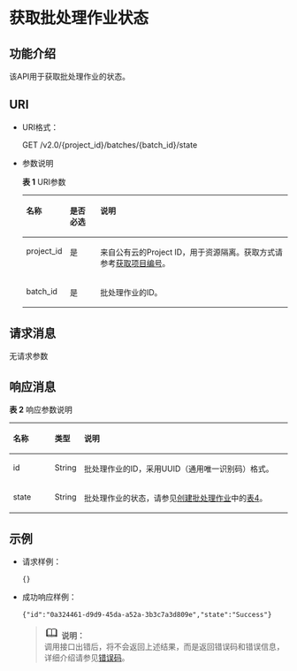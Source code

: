 # 获取批处理作业状态<a name="dli_02_0127"></a>

## 功能介绍<a name="zh-cn_topic_0103345065_zh-cn_topic_0102902523_s1f0e4fd3d502405199f36f78e68721aa"></a>

该API用于获取批处理作业的状态。

## URI<a name="zh-cn_topic_0103345065_zh-cn_topic_0102902523_s9e1b8ec5b57c422a942b19835da7d66e"></a>

-   URI格式：

    GET /v2.0/\{project\_id\}/batches/\{batch\_id\}/state

-   参数说明

    **表 1**  URI参数

    <a name="zh-cn_topic_0103345065_zh-cn_topic_0102902523_zh-cn_topic_0069077803_table60779388"></a>
    <table><thead align="left"><tr id="zh-cn_topic_0103345065_zh-cn_topic_0102902523_zh-cn_topic_0069077803_row61411666"><th class="cellrowborder" valign="top" width="10%" id="mcps1.2.4.1.1"><p id="zh-cn_topic_0103345065_zh-cn_topic_0102902523_a420a62a594f9410eaea229ffc8037a61"><a name="zh-cn_topic_0103345065_zh-cn_topic_0102902523_a420a62a594f9410eaea229ffc8037a61"></a><a name="zh-cn_topic_0103345065_zh-cn_topic_0102902523_a420a62a594f9410eaea229ffc8037a61"></a>名称</p>
    </th>
    <th class="cellrowborder" valign="top" width="12%" id="mcps1.2.4.1.2"><p id="zh-cn_topic_0103345065_zh-cn_topic_0102902523_zh-cn_topic_0069077803_p873025824211"><a name="zh-cn_topic_0103345065_zh-cn_topic_0102902523_zh-cn_topic_0069077803_p873025824211"></a><a name="zh-cn_topic_0103345065_zh-cn_topic_0102902523_zh-cn_topic_0069077803_p873025824211"></a>是否必选</p>
    </th>
    <th class="cellrowborder" valign="top" width="78%" id="mcps1.2.4.1.3"><p id="zh-cn_topic_0103345065_zh-cn_topic_0102902523_a692d3cd97b464aed90ba6d841900a4a5"><a name="zh-cn_topic_0103345065_zh-cn_topic_0102902523_a692d3cd97b464aed90ba6d841900a4a5"></a><a name="zh-cn_topic_0103345065_zh-cn_topic_0102902523_a692d3cd97b464aed90ba6d841900a4a5"></a>说明</p>
    </th>
    </tr>
    </thead>
    <tbody><tr id="zh-cn_topic_0103345065_zh-cn_topic_0102902523_zh-cn_topic_0069077803_row48589216"><td class="cellrowborder" valign="top" width="10%" headers="mcps1.2.4.1.1 "><p id="zh-cn_topic_0103345065_zh-cn_topic_0102902523_zh-cn_topic_0069077803_p43412436"><a name="zh-cn_topic_0103345065_zh-cn_topic_0102902523_zh-cn_topic_0069077803_p43412436"></a><a name="zh-cn_topic_0103345065_zh-cn_topic_0102902523_zh-cn_topic_0069077803_p43412436"></a>project_id</p>
    </td>
    <td class="cellrowborder" valign="top" width="12%" headers="mcps1.2.4.1.2 "><p id="zh-cn_topic_0103345065_zh-cn_topic_0102902523_zh-cn_topic_0069077803_p26746391"><a name="zh-cn_topic_0103345065_zh-cn_topic_0102902523_zh-cn_topic_0069077803_p26746391"></a><a name="zh-cn_topic_0103345065_zh-cn_topic_0102902523_zh-cn_topic_0069077803_p26746391"></a>是</p>
    </td>
    <td class="cellrowborder" valign="top" width="78%" headers="mcps1.2.4.1.3 "><p id="zh-cn_topic_0103345065_zh-cn_topic_0102902523_zh-cn_topic_0069077803_p18974100"><a name="zh-cn_topic_0103345065_zh-cn_topic_0102902523_zh-cn_topic_0069077803_p18974100"></a><a name="zh-cn_topic_0103345065_zh-cn_topic_0102902523_zh-cn_topic_0069077803_p18974100"></a>来自公有云的Project ID，用于资源隔离。获取方式请参考<a href="获取项目编号.md">获取项目编号</a>。</p>
    </td>
    </tr>
    <tr id="zh-cn_topic_0103345065_row40002247161527"><td class="cellrowborder" valign="top" width="10%" headers="mcps1.2.4.1.1 "><p id="zh-cn_topic_0103345065_p11474470161527"><a name="zh-cn_topic_0103345065_p11474470161527"></a><a name="zh-cn_topic_0103345065_p11474470161527"></a>batch_id</p>
    </td>
    <td class="cellrowborder" valign="top" width="12%" headers="mcps1.2.4.1.2 "><p id="zh-cn_topic_0103345065_p57016873161527"><a name="zh-cn_topic_0103345065_p57016873161527"></a><a name="zh-cn_topic_0103345065_p57016873161527"></a>是</p>
    </td>
    <td class="cellrowborder" valign="top" width="78%" headers="mcps1.2.4.1.3 "><p id="zh-cn_topic_0103345065_p54964009161527"><a name="zh-cn_topic_0103345065_p54964009161527"></a><a name="zh-cn_topic_0103345065_p54964009161527"></a>批处理作业的ID。</p>
    </td>
    </tr>
    </tbody>
    </table>


## 请求消息<a name="zh-cn_topic_0103345065_zh-cn_topic_0102902523_section20458182103"></a>

无请求参数

## 响应消息<a name="zh-cn_topic_0103345065_zh-cn_topic_0102902523_sd1ecb66580054b2ea403be8b2272a2c7"></a>

**表 2**  响应参数说明

<a name="zh-cn_topic_0103345065_zh-cn_topic_0102902523_table1391425172812"></a>
<table><thead align="left"><tr id="zh-cn_topic_0103345065_zh-cn_topic_0102902523_row239272520282"><th class="cellrowborder" valign="top" width="15%" id="mcps1.2.4.1.1"><p id="zh-cn_topic_0103345065_zh-cn_topic_0102902523_p73934250283"><a name="zh-cn_topic_0103345065_zh-cn_topic_0102902523_p73934250283"></a><a name="zh-cn_topic_0103345065_zh-cn_topic_0102902523_p73934250283"></a>名称</p>
</th>
<th class="cellrowborder" valign="top" width="10%" id="mcps1.2.4.1.2"><p id="zh-cn_topic_0103345065_zh-cn_topic_0102902523_p93931525182819"><a name="zh-cn_topic_0103345065_zh-cn_topic_0102902523_p93931525182819"></a><a name="zh-cn_topic_0103345065_zh-cn_topic_0102902523_p93931525182819"></a>类型</p>
</th>
<th class="cellrowborder" valign="top" width="75%" id="mcps1.2.4.1.3"><p id="zh-cn_topic_0103345065_zh-cn_topic_0102902523_p339412542814"><a name="zh-cn_topic_0103345065_zh-cn_topic_0102902523_p339412542814"></a><a name="zh-cn_topic_0103345065_zh-cn_topic_0102902523_p339412542814"></a>说明</p>
</th>
</tr>
</thead>
<tbody><tr id="zh-cn_topic_0103345065_row30137760152012"><td class="cellrowborder" valign="top" width="15%" headers="mcps1.2.4.1.1 "><p id="zh-cn_topic_0103345065_p49479537152012"><a name="zh-cn_topic_0103345065_p49479537152012"></a><a name="zh-cn_topic_0103345065_p49479537152012"></a>id</p>
</td>
<td class="cellrowborder" valign="top" width="10%" headers="mcps1.2.4.1.2 "><p id="zh-cn_topic_0103345065_p48419590152012"><a name="zh-cn_topic_0103345065_p48419590152012"></a><a name="zh-cn_topic_0103345065_p48419590152012"></a>String</p>
</td>
<td class="cellrowborder" valign="top" width="75%" headers="mcps1.2.4.1.3 "><p id="zh-cn_topic_0103345065_p63477238162016"><a name="zh-cn_topic_0103345065_p63477238162016"></a><a name="zh-cn_topic_0103345065_p63477238162016"></a>批处理作业的ID，采用UUID（通用唯一识别码）格式。</p>
</td>
</tr>
<tr id="zh-cn_topic_0103345065_row40631342152012"><td class="cellrowborder" valign="top" width="15%" headers="mcps1.2.4.1.1 "><p id="zh-cn_topic_0103345065_p22373378152012"><a name="zh-cn_topic_0103345065_p22373378152012"></a><a name="zh-cn_topic_0103345065_p22373378152012"></a>state</p>
</td>
<td class="cellrowborder" valign="top" width="10%" headers="mcps1.2.4.1.2 "><p id="zh-cn_topic_0103345065_p304348152012"><a name="zh-cn_topic_0103345065_p304348152012"></a><a name="zh-cn_topic_0103345065_p304348152012"></a>String</p>
</td>
<td class="cellrowborder" valign="top" width="75%" headers="mcps1.2.4.1.3 "><p id="zh-cn_topic_0103345065_p24652218152012"><a name="zh-cn_topic_0103345065_p24652218152012"></a><a name="zh-cn_topic_0103345065_p24652218152012"></a>批处理作业的状态，请参见<a href="创建批处理作业.md">创建批处理作业</a>中的<a href="创建批处理作业.md#zh-cn_topic_0103343302_table16701351161919">表4</a>。</p>
</td>
</tr>
</tbody>
</table>

## 示例<a name="zh-cn_topic_0103345065_zh-cn_topic_0102902523_section17446171164041"></a>

-   请求样例：

    ```
    {}
    ```

-   成功响应样例：

    ```
    {"id":"0a324461-d9d9-45da-a52a-3b3c7a3d809e","state":"Success"}
    ```

    >![](public_sys-resources/icon-note.gif) **说明：**   
    >调用接口出错后，将不会返回上述结果，而是返回错误码和错误信息，详细介绍请参见[错误码](错误码.md)。  


